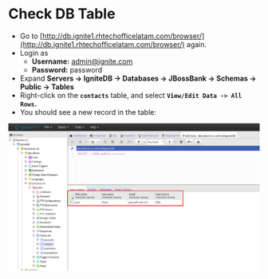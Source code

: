 # Check DB Table

* Go to [http://db.ignite1.rhtechofficelatam.com/browser/](http://db.ignite1.rhtechofficelatam.com/browser/) again.
* Login as 
  * **Username:** admin@ignite.com
  * **Password:** password
* Expand **Servers -&gt; IgniteDB -&gt; Databases -&gt; JBossBank -&gt; Schemas -&gt; Public -&gt; Tables**
* Right-click on the **`contacts`** table, and select **`View/Edit Data -> All Rows`.**
* You should see a new record in the table:

![](../../.gitbook/assets/image%20%2871%29.png)

